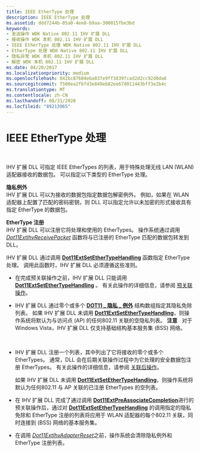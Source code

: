 ```yaml
---
title: IEEE EtherType 处理
description: IEEE EtherType 处理
ms.assetid: ddd7244b-05a0-4ee8-b9aa-300015fbe3bd
keywords:
- 发送操作 WDK Native 802.11 IHV 扩展 DLL
- 接收操作 WDK 本机 802.11 IHV 扩展 DLL
- IEEE EtherType 处理 WDK Native 802.11 IHV 扩展 DLL
- EtherType 处理 WDK Native 802.11 IHV 扩展 DLL
- 隐私异常 WDK 本机 802.11 IHV 扩展 DLL
- 解密 WDK 本机 802.11 IHV 扩展 DLL
ms.date: 04/20/2017
ms.localizationpriority: medium
ms.openlocfilehash: 842bc87684eba837e9ff3839fcad2d2cc92d0da6
ms.sourcegitcommit: f500ea2fbfd3e849eb82ee67d011443bff3e2b4c
ms.translationtype: MT
ms.contentlocale: zh-CN
ms.lasthandoff: 08/31/2020
ms.locfileid: "89213965"
---
```

# <a name="ieee-ethertype-handling"></a>IEEE EtherType 处理




 

IHV 扩展 DLL 可指定 IEEE EtherTypes 的列表，用于特殊处理无线 LAN (WLAN) 适配器接收的数据包。 可以指定以下类型的 EtherType 处理。

<a href="" id="privacy-exemptions"></a>**隐私例外**  
IHV 扩展 DLL 可以为接收的数据包指定数据包解密例外。 例如，如果在 WLAN 适配器上配置了匹配的密码密钥，则 DLL 可以指定允许以未加密的形式接收具有指定 EtherType 的数据包。

<a href="" id="ethertype-registration"></a>**EtherType 注册**  
IHV 扩展 DLL 可以注册它将处理和使用的 EtherTypes。 操作系统通过调用 [*Dot11ExtIhvReceivePacket*](/windows-hardware/drivers/ddi/wlanihv/nc-wlanihv-dot11extihv_receive_packet) 函数将与已注册的 EtherType 匹配的数据包转发到 DLL。

IHV 扩展 DLL 通过调用 [**Dot11ExtSetEtherTypeHandling**](/windows-hardware/drivers/ddi/wlanihv/nc-wlanihv-dot11ext_set_ethertype_handling) 函数指定 EtherType 处理。 调用此函数时，IHV 扩展 DLL 必须遵循这些准则。

-   在完成预关联操作之前，IHV 扩展 DLL 只能调用 [**Dot11ExtSetEtherTypeHandling**](/windows-hardware/drivers/ddi/wlanihv/nc-wlanihv-dot11ext_set_ethertype_handling) 。 有关此操作的详细信息，请参阅 [预关联操作](pre-association-operations.md)。

-   IHV 扩展 DLL 通过零个或多个 [**DOT11 \_ 隐私 \_ 例外**](/windows-hardware/drivers/ddi/windot11/ns-windot11-dot11_privacy_exemption) 结构数组指定其隐私免除列表。 如果 IHV 扩展 DLL 未调用 [**Dot11ExtSetEtherTypeHandling**](/windows-hardware/drivers/ddi/wlanihv/nc-wlanihv-dot11ext_set_ethertype_handling)，则操作系统将默认为与访问点 (AP) 的任何802.11 关联的空隐私列表。
    **注意**   对于 Windows Vista，IHV 扩展 DLL 仅支持基础结构基本服务集 (BSS) 网络。

     

-   IHV 扩展 DLL 注册一个列表，其中列出了它将接收的零个或多个 EtherTypes。 通常，DLL 会在后期关联操作过程中为它处理的安全数据包注册 EtherTypes。 有关此操作的详细信息，请参阅 [关联后操作](post-association-operations.md)。

    如果 IHV 扩展 DLL 未调用 [**Dot11ExtSetEtherTypeHandling**](/windows-hardware/drivers/ddi/wlanihv/nc-wlanihv-dot11ext_set_ethertype_handling)，则操作系统将默认为任何802.11 与 AP 关联的已注册 EtherTypes 的空列表。

-   在 IHV 扩展 DLL 完成了通过调用 [**Dot11ExtPreAssociateCompletion**](/windows-hardware/drivers/ddi/wlanihv/nc-wlanihv-dot11ext_pre_associate_completion)进行的预关联操作后，通过对 [**Dot11ExtSetEtherTypeHandling**](/windows-hardware/drivers/ddi/wlanihv/nc-wlanihv-dot11ext_set_ethertype_handling) 的调用指定的隐私免除和 EtherType 注册的列表将应用于 WLAN 适配器的每个802.11 关联，同时连接到 (BSS) 网络的基本服务集。

-   在调用 [*Dot11ExtIhvAdapterReset*](/windows-hardware/drivers/ddi/wlanihv/nc-wlanihv-dot11extihv_adapter_reset)之前，操作系统会清除隐私例外和 EtherType 注册列表。

 

 